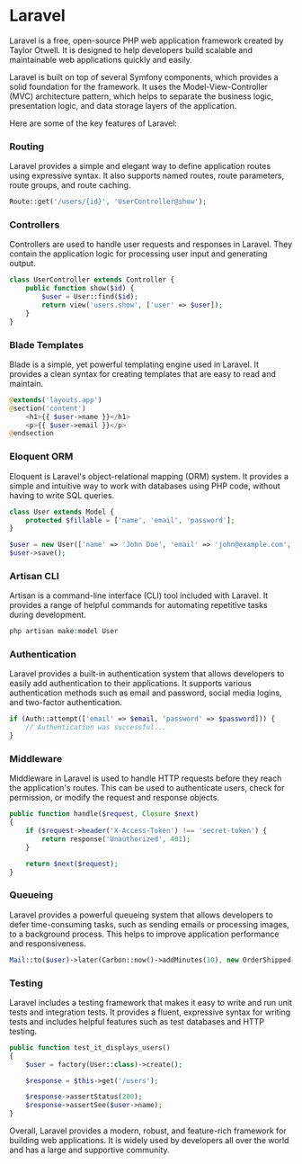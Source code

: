 # Laravel

Laravel is a free, open-source PHP web application framework created by Taylor Otwell. It is designed to help developers build scalable and maintainable web applications quickly and easily.

Laravel is built on top of several Symfony components, which provides a solid foundation for the framework. It uses the Model-View-Controller (MVC) architecture pattern, which helps to separate the business logic, presentation logic, and data storage layers of the application.

Here are some of the key features of Laravel:

### Routing

Laravel provides a simple and elegant way to define application routes using expressive syntax. It also supports named routes, route parameters, route groups, and route caching.

```php
Route::get('/users/{id}', 'UserController@show');
```

### Controllers

Controllers are used to handle user requests and responses in Laravel. They contain the application logic for processing user input and generating output.

```php
class UserController extends Controller {
    public function show($id) {
        $user = User::find($id);
        return view('users.show', ['user' => $user]);
    }
}
```

### Blade Templates

Blade is a simple, yet powerful templating engine used in Laravel. It provides a clean syntax for creating templates that are easy to read and maintain.

```php
@extends('layouts.app')
@section('content')
    <h1>{{ $user->name }}</h1>
    <p>{{ $user->email }}</p>
@endsection
```

### Eloquent ORM

Eloquent is Laravel's object-relational mapping (ORM) system. It provides a simple and intuitive way to work with databases using PHP code, without having to write SQL queries.

```php
class User extends Model {
    protected $fillable = ['name', 'email', 'password'];
}

$user = new User(['name' => 'John Doe', 'email' => 'john@example.com', 'password' => 'secret']);
$user->save();
```

### Artisan CLI

Artisan is a command-line interface (CLI) tool included with Laravel. It provides a range of helpful commands for automating repetitive tasks during development.

```php
php artisan make:model User
```

### Authentication

Laravel provides a built-in authentication system that allows developers to easily add authentication to their applications. It supports various authentication methods such as email and password, social media logins, and two-factor authentication.

```php
if (Auth::attempt(['email' => $email, 'password' => $password])) {
    // Authentication was successful...
}
```

### Middleware

Middleware in Laravel is used to handle HTTP requests before they reach the application's routes. This can be used to authenticate users, check for permission, or modify the request and response objects.

```php
public function handle($request, Closure $next)
{
    if ($request->header('X-Access-Token') !== 'secret-token') {
        return response('Unauthorized', 401);
    }

    return $next($request);
}
```

### Queueing

Laravel provides a powerful queueing system that allows developers to defer time-consuming tasks, such as sending emails or processing images, to a background process. This helps to improve application performance and responsiveness.

```php
Mail::to($user)->later(Carbon::now()->addMinutes(10), new OrderShipped($order));
```

### Testing

Laravel includes a testing framework that makes it easy to write and run unit tests and integration tests. It provides a fluent, expressive syntax for writing tests and includes helpful features such as test databases and HTTP testing.

```php
public function test_it_displays_users()
{
    $user = factory(User::class)->create();

    $response = $this->get('/users');

    $response->assertStatus(200);
    $response->assertSee($user->name);
}
```

Overall, Laravel provides a modern, robust, and feature-rich framework for building web applications. It is widely used by developers all over the world and has a large and supportive community.